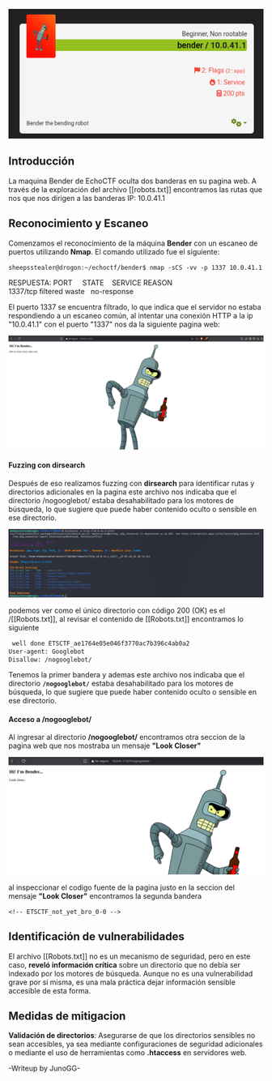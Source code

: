 ![bender1](https://raw.githubusercontent.com/Juno0w0/echoCTF_Writeups/refs/heads/main/Writeups/bender/bender1.png)
## Introducción

La maquina Bender de EchoCTF oculta dos banderas en su pagina web. A través de la exploración del archivo [[robots.txt]] encontramos las rutas que nos que nos dirigen a las banderas 
IP: 10.0.41.1
## Reconocimiento y Escaneo 

Comenzamos el reconocimiento de la máquina **Bender** con un escaneo de puertos utilizando **Nmap**. El comando utilizado fue el siguiente:

	sheepsstealer@drogon:~/echoctf/bender$ nmap -sCS -vv -p 1337 10.0.41.1

RESPUESTA:
	PORT     STATE    SERVICE REASON  
	1337/tcp filtered waste   no-response

El puerto 1337 se encuentra filtrado, lo que indica que el servidor no estaba respondiendo a un escaneo común, al intentar una conexión HTTP a la ip  "10.0.41.1" con el puerto "1337" nos da la siguiente pagina web:

![bender2](https://raw.githubusercontent.com/Juno0w0/echoCTF_Writeups/refs/heads/main/Writeups/bender/bender2.png)

#### Fuzzing con dirsearch 
Después de eso realizamos fuzzing con **dirsearch** para identificar rutas y directorios adicionales en la pagina este archivo nos indicaba que el directorio /nogooglebot/ estaba desahabilitado para los motores de búsqueda, lo que sugiere que puede haber contenido oculto o sensible en ese directorio.

![bender3](https://raw.githubusercontent.com/Juno0w0/echoCTF_Writeups/refs/heads/main/Writeups/bender/bender3.png)

podemos ver como el único directorio con código 200 (OK) es el /[[Robots.txt]], al revisar el contenido de [[Robots.txt]] encontramos lo siguiente

	 well done ETSCTF_ae1764e05e046f3770ac7b396c4ab0a2
	User-agent: Googlebot
	Disallow: /nogooglebot/

Tenemos la primer bandera  y ademas este archivo nos indicaba que el directorio **`/nogooglebot/`** estaba desahabilitado para los motores de búsqueda, lo que sugiere que puede haber contenido oculto o sensible en ese directorio.
#### Acceso a **/nogooglebot/** 
Al ingresar al directorio __/nogooglebot/__ encontramos otra seccion de la pagina web que nos mostraba un mensaje **"Look Closer"** 

![Bender Screenshot 4](https://raw.githubusercontent.com/Juno0w0/echoCTF_Writeups/refs/heads/main/Writeups/bender/bender4.png)

al inspeccionar el codigo fuente de la pagina justo en la seccion del mensaje **"Look Closer"** encontramos la segunda bandera 

	<!-- ETSCTF_not_yet_bro_0-0 -->

## Identificación de vulnerabilidades

El archivo [[Robots.txt]] no es un mecanismo de seguridad, pero en este caso, **reveló información crítica** sobre un directorio que no debía ser indexado por los motores de búsqueda. Aunque no es una vulnerabilidad grave por sí misma, es una mala práctica dejar información sensible accesible de esta forma.

## Medidas de mitigacion 

**Validación de directorios**: Asegurarse de que los directorios sensibles no sean accesibles, ya sea mediante configuraciones de seguridad adicionales o mediante el uso de herramientas como **.htaccess** en servidores web.

-Writeup by JunoGG-